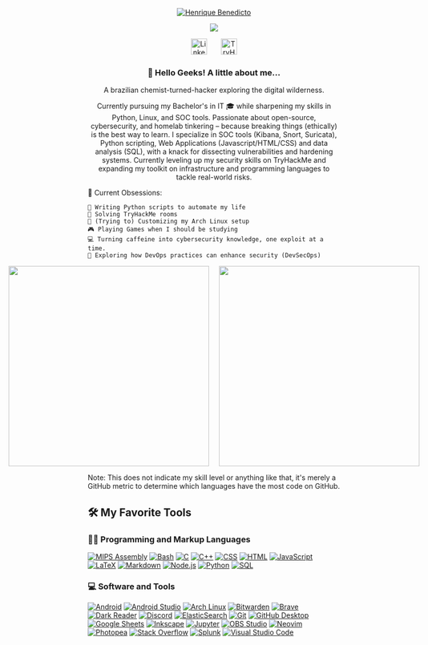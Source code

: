 <!-- Header section -->
<p align="center">
  <a href="https://github.com/hexditto">
    <img src="https://img.shields.io/badge/Henrique_Benedicto-98971a?style=for-the-badge&logo=github&logoColor=white&fontFamily=Hack" alt="Henrique Benedicto" />
  </a>
</p>


<p align="center">
  <!-- Typing SVG by DenverCoder1 - https://github.com/DenverCoder1/readme-typing-svg -->
  <a href="https://github.com/DenverCoder1/readme-typing-svg">
    <img src="https://readme-typing-svg.demolab.com/?lines=Cybersecurity+Student;DevOps+Aspirant;InfoSec+Enthusiast;TryHackMe+Apprentice;Always+learning+new+things&font=Hack&center=true&width=440&height=45&color=98971a&vCenter=true&pause=1000&size=22" />
  </a>
</p>


<!-- Social icons section -->
<p align="center">
  <a href="https://www.linkedin.com/in/henriquediasbene/"><img width="32px" alt="LinkedIn" title="LinkedIn" src="https://i.imgur.com/ySAmiEs.png"/></a>
  &#8287;&#8287;&#8287;&#8287;&#8287;
  <a href="https://tryhackme.com/p/ditt0"><img width="32px" alt="TryHackMe" title="TryHackMe" src="https://assets.tryhackme.com/img/favicon.png"/></a>
</p>


  <h3 align="center"> 👋 Hello Geeks! A little about me... </h3>
<p align="center"> A brazilian chemist-turned-hacker exploring the digital wilderness. </p>
<p align="center">Currently pursuing my Bachelor's in IT 🎓 while sharpening my skills in Python, Linux, and SOC tools. Passionate about open-source, cybersecurity, and homelab tinkering – because breaking things (ethically) is the best way to learn. I specialize in SOC tools (Kibana, Snort, Suricata), Python scripting, Web Applications (Javascript/HTML/CSS) and data analysis (SQL), with a knack for dissecting vulnerabilities and hardening systems. Currently leveling up my security skills on TryHackMe and expanding my toolkit on infrastructure and programming languages to tackle real-world risks.</p>



🔧 Current Obsessions:

    🐍 Writing Python scripts to automate my life
    🔐 Solving TryHackMe rooms
    🐧 (Trying to) Customizing my Arch Linux setup
    🎮 Playing Games when I should be studying
    💻 Turning caffeine into cybersecurity knowledge, one exploit at a time.
    🔐 Exploring how DevOps practices can enhance security (DevSecOps)  
  


<!-- GitHub Stats section -->
<p align="center">
  <div style="display: flex; justify-content: center; gap: 20px;">
    <img width="400" src="https://github-readme-stats.vercel.app/api?username=hexditto&show_icons=true&theme=gruvbox&hide_border=true&layout=compact" /> <!-- GitHub Stats -->
    <img width="400" src="https://github-readme-stats.vercel.app/api/top-langs/?username=hexditto&show_icons=true&theme=gruvbox&hide_border=true&layout=compact&langs_count=6" />
  </div> <!-- Top Languages -->
</p> 
<p>Note: This does not indicate my skill level or anything like that, it's merely a GitHub metric to determine which languages have the most code on GitHub.</p>


  <summary><h2>🛠️ My Favorite Tools</h2></summary>
  <!-- Some badges are from https://github.com/Ileriayo/markdown-badges -->

  <h3>👨‍💻 Programming and Markup Languages</h3>

  <p>
      <a href="https://github.com/search?q=user%3ADenverCoder1+language%3Aassembly"><img alt="MIPS Assembly" src="https://custom-icon-badges.demolab.com/badge/Assembly-525252.svg?logo=asm-hex&logoColor=white"></a>
      <a href="https://github.com/search?q=user%3ADenverCoder1+language%3Abash"><img alt="Bash" src="https://img.shields.io/badge/Bash-121011.svg?logo=gnu-bash&logoColor=white"></a>
      <a href="https://github.com/search?q=user%3ADenverCoder1+language%3Ac"><img alt="C" src="https://custom-icon-badges.demolab.com/badge/C-03599C.svg?logo=c-in-hexagon&logoColor=white"></a>
      <a href="https://github.com/search?q=user%3ADenverCoder1+language%3Acpp"><img alt="C++" src="https://custom-icon-badges.demolab.com/badge/C++-9C033A.svg?logo=cpp2&logoColor=white"></a>
      <a href="https://github.com/search?q=user%3ADenverCoder1+language%3Acss"><img alt="CSS" src="https://img.shields.io/badge/CSS-1572B6.svg?logo=css3&logoColor=white"></a>
      <a href="https://github.com/search?q=user%3ADenverCoder1+language%3Ahtml"><img alt="HTML" src="https://img.shields.io/badge/HTML-E34F26.svg?logo=html5&logoColor=white"></a>
      <a href="https://github.com/search?q=user%3ADenverCoder1+language%3Ajavascript"><img alt="JavaScript" src="https://img.shields.io/badge/JavaScript-F7DF1E.svg?logo=javascript&logoColor=black"></a>
      <a href="https://github.com/search?q=user%3ADenverCoder1+language%3Atex"><img alt="LaTeX" src="https://img.shields.io/badge/LaTeX-008080.svg?logo=LaTeX&logoColor=white"></a>
      <a href="https://github.com/search?q=user%3ADenverCoder1+language%3Amarkdown"><img alt="Markdown" src="https://img.shields.io/badge/Markdown-000000.svg?logo=markdown&logoColor=white"></a>
      <a href="https://github.com/search?q=user%3ADenverCoder1+language%3Ajavascript"><img alt="Node.js" src="https://img.shields.io/badge/Node.js-43853D.svg?logo=node.js&logoColor=white"></a>
      <a href="https://github.com/search?q=user%3ADenverCoder1+language%3Apython"><img alt="Python" src="https://img.shields.io/badge/Python-14354C.svg?logo=python&logoColor=white"></a>
      <a href="https://github.com/search?q=user%3ADenverCoder1+language%3Asql"><img alt="SQL" src="https://custom-icon-badges.demolab.com/badge/SQL-025E8C.svg?logo=database&logoColor=white"></a>
    
  </p>


  <h3>💻 Software and Tools</h3>

  <p>
      <a href="#"><img alt="Android" src="https://img.shields.io/badge/Android-3DDC84?logo=android&logoColor=white"></a>
      <a href="#"><img alt="Android Studio" src="https://img.shields.io/badge/Android%20Studio-008678.svg?logo=android-studio&logoColor=white"></a>
      <a href="#"><img alt="Arch Linux" src="https://img.shields.io/badge/Arch%20Linux-1793D1.svg?logo=arch-linux&logoColor=white"></a>
      <a href="#"><img alt="Bitwarden" src="https://img.shields.io/badge/-Bitwarden-175DDC?logo=bitwarden&logoColor=white"></a>
      <a href="#"><img alt="Brave" src="https://img.shields.io/badge/-Brave-FB542B?logo=brave&logoColor=white"></a>
      <a href="#"><img alt="Dark Reader" src="https://img.shields.io/badge/-Dark%20Reader-141E24?logo=dark-reader&logoColor=white"></a>
      <a href="#"><img alt="Discord" src="https://img.shields.io/badge/-Discord-5865F2.svg?logo=discord&logoColor=white"></a>
      <a href="#"><img alt="ElasticSearch" src="https://img.shields.io/badge/-ElasticSearch-005571?style=for-the-badge&logo=elasticsearch"></a>
      <a href="#"><img alt="Git" src="https://img.shields.io/badge/Git-F05033.svg?logo=git&logoColor=white"></a>
      <a href="#"><img alt="GitHub Desktop" src="https://img.shields.io/badge/GitHub%20Desktop-8034A9.svg?logo=github&logoColor=white"></a>
      <a href="#"><img alt="Google Sheets" src="https://img.shields.io/badge/Sheets-34A853.svg?logo=google%20sheets&logoColor=white"></a>
      <a href="#"><img alt="Inkscape" src="https://img.shields.io/badge/Inkscape-000000?logo=Inkscape&logoColor=white"></a>
      <a href="#"><img alt="Jupyter" src="https://img.shields.io/badge/Jupyter-F37626.svg?logo=Jupyter&logoColor=white"></a>
      <a href="#"><img alt="OBS Studio" src="https://img.shields.io/badge/-OBS-302E31?logo=obs-studio&logoColor=white"></a>
      <a href="#"><img alt="Neovim" src="https://img.shields.io/badge/NeoVim-%2357A143.svg?&style=for-the-badge&logo=neovim&logoColor=white"></a>
      <a href="#"><img alt="Photopea" src="https://img.shields.io/badge/Photopea-18A497?logo=photopea&logoColor=white"></a>
      <a href="#"><img alt="Stack Overflow" src="https://img.shields.io/badge/-Stack%20Overflow-FE7A16?logo=stack-overflow&logoColor=white"></a>
      <a href="#"><img alt="Splunk" src="https://img.shields.io/badge/splunk-%23000000.svg?style=for-the-badge&logo=splunk&logoColor=white"></a>
      <a href="#"><img alt="Visual Studio Code" src="https://img.shields.io/badge/Visual%20Studio%20Code-0078d7.svg?logo=visual-studio-code&logoColor=white"></a>
  </p>
</details>

